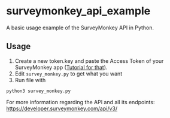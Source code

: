 # surveymonkey_api_example
A basic usage example of the SurveyMonkey API in Python.

## Usage
1. Create a new token.key and paste the Access Token of your SurveyMonkey app ([Tutorial for that](https://digitalborn.org/get-survey-monkey-data-using-the-rest-api/)).
2. Edit `survey_monkey.py` to get what you want
3. Run file with
```
python3 survey_monkey.py
```

For more information regarding the API and all its endpoints: https://developer.surveymonkey.com/api/v3/